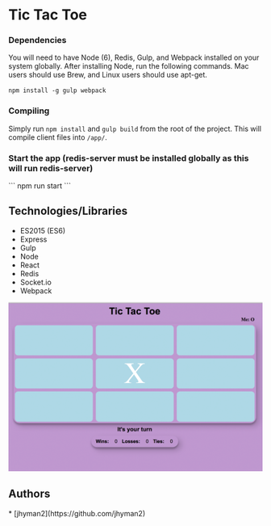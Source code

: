 # Tic Tac Toe

<h3>Dependencies</h3>
You will need to have Node (6), Redis, Gulp, and Webpack installed on your system globally.  After installing Node, run the following commands.  Mac users should use Brew, and Linux users should use apt-get.

```
npm install -g gulp webpack
```

<h3>Compiling</h3>

Simply run `npm install` and `gulp build` from the root of the project.  This will compile client files into `/app/`.

<h3>Start the app (redis-server must be installed globally as this will run redis-server)</h3>
```
npm run start
```

<h2>Technologies/Libraries</h2>

* ES2015 (ES6)
* Express
* Gulp
* Node
* React
* Redis
* Socket.io
* Webpack

![SSS1](https://github.com/jhyman2/Tic-Tac-Toe/blob/master/assets/screenshot.png)

<h2>Authors</h2>
* [jhyman2](https://github.com/jhyman2)
